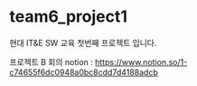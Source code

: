# team6_project1
현대 IT&amp;E SW 교육 첫번째 프로젝트 입니다.

프로젝트 B 회의 notion : https://www.notion.so/1-c74655f6dc0948a0bc8cdd7d4188adcb
